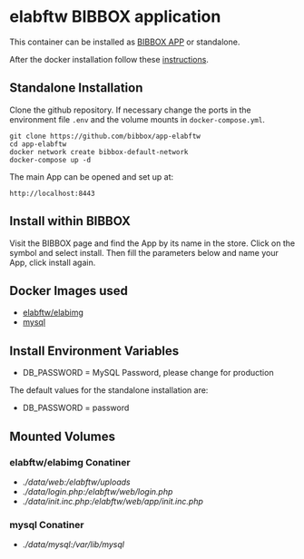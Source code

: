 # elabftw BIBBOX application

This container can be installed as [BIBBOX APP](https://bibbox.readthedocs.io/en/latest/ "BIBBOX App Store") or standalone. 

After the docker installation follow these [instructions](INSTALL-APP.md).

## Standalone Installation 

Clone the github repository. If necessary change the ports in the environment file `.env` and the volume mounts in `docker-compose.yml`.

```
git clone https://github.com/bibbox/app-elabftw
cd app-elabftw
docker network create bibbox-default-network
docker-compose up -d
```

The main App can be opened and set up at:
```
http://localhost:8443
```

## Install within BIBBOX

Visit the BIBBOX page and find the App by its name in the store. Click on the symbol and select install. Then fill the parameters below and name your App, click install again.

## Docker Images used
  - [elabftw/elabimg](https://hub.docker.com/r/elabftw/elabimg) 
  - [mysql](https://hub.docker.com/r/mysql) 


 
## Install Environment Variables
  - DB_PASSWORD = MySQL Password, please change for production

  
The default values for the standalone installation are:
  - DB_PASSWORD = password

  
## Mounted Volumes
### elabftw/elabimg Conatiner
  - *./data/web:/elabftw/uploads*
  - *./data/login.php:/elabftw/web/login.php*
  - *./data/init.inc.php:/elabftw/web/app/init.inc.php*
### mysql Conatiner
  - *./data/mysql:/var/lib/mysql*


